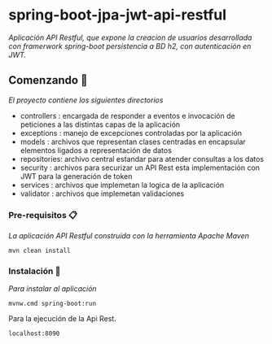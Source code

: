 # spring-boot-jpa-jwt-api-restful

_Aplicación API Restful, que expone la creacion de usuarios desarrollada con framerwork spring-boot persistencia a BD h2, con autenticación en JWT._

## Comenzando 🚀

_El proyecto contiene los siguientes directorios_
 
- controllers : encargada de responder a eventos e invocación de peticiones a las distintas capas de la aplicación
- exceptions  : manejo de excepciones controladas por la aplicación
- models      : archivos que representan clases centradas en encapsular elementos ligados a representación de datos
- repositories: archivo central estandar para atender consultas a los datos
- security    : archivos para securizar un API Rest esta implementación con JWT para la generación de token
- services    : archivos que implemetan la logica de la aplicación
- validator   : archivos que implemetan validaciones
 
### Pre-requisitos 📋

_La aplicación API Restful construida con la herramienta Apache Maven_

```
mvn clean install
```
### Instalación 🔧

_Para instalar al aplicación_

```
mvnw.cmd spring-boot:run
```
Para la ejecución de la Api Rest.

```
localhost:8090
```
